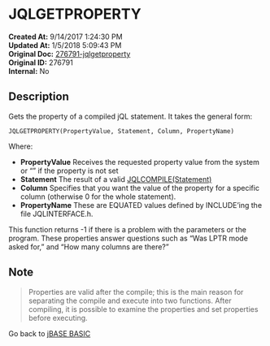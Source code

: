 # JQLGETPROPERTY

**Created At:** 9/14/2017 1:24:30 PM  
**Updated At:** 1/5/2018 5:09:43 PM  
**Original Doc:** [276791-jqlgetproperty](https://docs.jbase.com/36868-jbase-basic/276791-jqlgetproperty)  
**Original ID:** 276791  
**Internal:** No  

## Description

Gets the property of a compiled jQL statement. It takes the general form:

```
JQLGETPROPERTY(PropertyValue, Statement, Column, PropertyName)
```

Where:

- **PropertyValue** Receives the requested property value from the system or “” if the property is not set 
- **Statement** The result of a valid [JQLCOMPILE(Statement)](./../jqlcompile)
- **Column** Specifies that you want the value of the property for a specific column (otherwise 0 for the whole statement).
- **PropertyName** These are EQUATED values defined by INCLUDE’ing the file JQLINTERFACE.h.

This function returns -1 if there is a problem with the parameters or the program. These properties answer questions such as “Was LPTR mode asked for,” and “How many columns are there?”

## Note

> Properties are valid after the compile; this is the main reason for separating the compile and execute into two functions. After compiling, it is possible to examine the properties and set properties before executing.

Go back to [jBASE BASIC](./../README.md)
